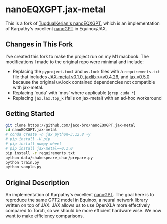 # nanoEQXGPT.jax-metal

This is a fork of [TugdualKerjan's nanoEQXGPT](https://github.com/TugdualKerjan/nanoEQXGPT), which is an implementation of Karpathy's excellent [nanoGPT](https://github.com/karpathy/nanoGPT/tree/master) in Equinox/JAX. 

## Changes in This Fork

I've created this fork to make the project run on my M1 macbook. The modifications I made to the original repo were minimal and include:

- Replacing the `pyproject.toml` and `uv.lock` files with a `requirements.txt` file that includes [JAX-metal v0.1.0, jaxlib >=v0.4.26](https://developer.apple.com/metal/jax/), and [jax v0.5.0](https://github.com/jax-ml/jax/issues/27062#issuecomment-2726913181) because the original uv.lock contained dependencies not compatible with jax-metal.
- Replacing 'cuda' with 'mps' where applicable (`grep cuda *`)
- Replacing `jax.lax.top_k` (fails on jax-metal) with an ad-hoc workaround

## Getting Started

```bash
git clone https://github.com/jaco-bro/nanoEQXGPT.jax-metal
cd nanoEQXGPT.jax-metal
# conda create -n jax python=3.12.8 -y
# pip install -U pip
# pip install numpy wheel
# pip install jax-metal==0.1.0
pip install -r requirements.txt
python data/shakespeare_char/prepare.py
python train.py
python sample.py
```
## Original Description

An implementation of Karpathy's excellent [nanoGPT](https://github.com/karpathy/nanoGPT/tree/master). The goal here is to reproduce the same GPT2 model in Equinox, a neural network library written on top of JAX. JAX allows us to use OpenXLA more effectively compared to Torch, so we should be more efficient hardware wise. We now want to make efficiency comparisons.
